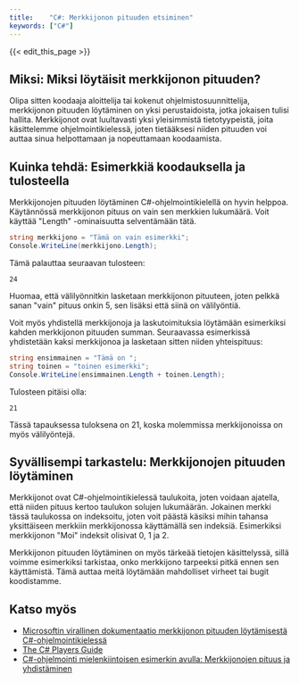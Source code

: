 ```yaml
---
title:    "C#: Merkkijonon pituuden etsiminen"
keywords: ["C#"]
---
```


{{< edit_this_page >}}

## Miksi: Miksi löytäisit merkkijonon pituuden?

Olipa sitten koodaaja aloittelija tai kokenut ohjelmistosuunnittelija, merkkijonon pituuden löytäminen on yksi perustaidoista, jotka jokaisen tulisi hallita. Merkkijonot ovat luultavasti yksi yleisimmistä tietotyypeistä, joita käsittelemme ohjelmointikielessä, joten tietääksesi niiden pituuden voi auttaa sinua helpottamaan ja nopeuttamaan koodaamista.

## Kuinka tehdä: Esimerkkiä koodauksella ja tulosteella

Merkkijonojen pituuden löytäminen C#-ohjelmointikielellä on hyvin helppoa. Käytännössä merkkijonon pituus on vain sen merkkien lukumäärä. Voit käyttää "Length" -ominaisuutta selventämään tätä.

```C#
string merkkijono = "Tämä on vain esimerkki";
Console.WriteLine(merkkijono.Length);
```

Tämä palauttaa seuraavan tulosteen:

```
24
```

Huomaa, että välilyönnitkin lasketaan merkkijonon pituuteen, joten pelkkä sanan "vain" pituus onkin 5, sen lisäksi että siinä on välilyöntiä.

Voit myös yhdistellä merkkijonoja ja laskutoimituksia löytämään esimerkiksi kahden merkkijonon pituuden summan. Seuraavassa esimerkissä yhdistetään kaksi merkkijonoa ja lasketaan sitten niiden yhteispituus:

```C#
string ensimmainen = "Tämä on ";
string toinen = "toinen esimerkki";
Console.WriteLine(ensimmainen.Length + toinen.Length);
```

Tulosteen pitäisi olla:

```
21
```

Tässä tapauksessa tuloksena on 21, koska molemmissa merkkijonoissa on myös välilyöntejä.

## Syvällisempi tarkastelu: Merkkijonojen pituuden löytäminen

Merkkijonot ovat C#-ohjelmointikielessä taulukoita, joten voidaan ajatella, että niiden pituus kertoo taulukon solujen lukumäärän. Jokainen merkki tässä taulukossa on indeksoitu, joten voit päästä käsiksi mihin tahansa yksittäiseen merkkiin merkkijonossa käyttämällä sen indeksiä. Esimerkiksi merkkijonon "Moi" indeksit olisivat 0, 1 ja 2.

Merkkijonon pituuden löytäminen on myös tärkeää tietojen käsittelyssä, sillä voimme esimerkiksi tarkistaa, onko merkkijono tarpeeksi pitkä ennen sen käyttämistä. Tämä auttaa meitä löytämään mahdolliset virheet tai bugit koodistamme.

## Katso myös

- [Microsoftin virallinen dokumentaatio merkkijonon pituuden löytämisestä C#-ohjelmointikielessä](https://docs.microsoft.com/en-us/dotnet/csharp/programming-guide/strings/#getting-string-properties)
- [The C# Players Guide](http://www.csharpprogrammingguide.com/ch6-strings.php)
- [C#-ohjelmointi mielenkiintoisen esimerkin avulla: Merkkijonojen pituus ja yhdistäminen](https://www.geeksforgeeks.org/c-sharp-programming-excercises-string-length-concat-function/)